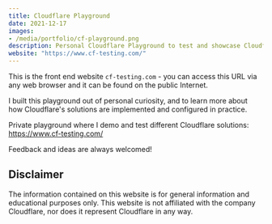 ```yaml
---
title: Cloudflare Playground
date: 2021-12-17
images:
- /media/portfolio/cf-playground.png
description: Personal Cloudflare Playground to test and showcase Cloudflare’s solutions and features.
website: "https://www.cf-testing.com/"
---
```


This is the front end website `cf-testing.com` - you can access this URL via any web browser and it can be found on the public Internet.

I built this playground out of personal curiosity, and to learn more about how Cloudflare's solutions are implemented and configured in practice.

Private playground where I demo and test different Cloudflare solutions:
https://www.cf-testing.com/

Feedback and ideas are always welcomed!

## Disclaimer

The information contained on this website is for general information and educational purposes only. This website is not affiliated with the company Cloudflare, nor does it represent Cloudflare in any way.